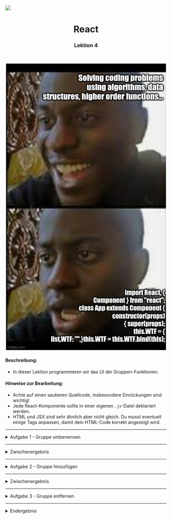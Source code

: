 
![](https://us-central1-progress-markdown.cloudfunctions.net/progress/80)
<h1 align="center">React</h1>
<h3 align="center">Lektion 4</h3>
<br>

<p align="center">
  <img src="img/react-meme.jpg" />
</p>

#### Beschreibung:

- In dieser Lektion programmieren wir das UI der Gruppen-Funktionen.

#### Hinweise zur Bearbeitung:

- Achte auf einen sauberen Quellcode, insbesondere Einrückungen sind wichtig!
- Jede React-Komponente sollte in einer eigenen `.js`-Datei deklariert werden.
- HTML und JSX sind sehr ähnlich aber nicht gleich. Du musst eventuell einige Tags anpassen, damit dein HTML-Code korrekt angezeigt wird.
  
---


<details>
<summary>Aufgabe 1 - Gruppe umbenennen</summary>

1. Öffne die Datei [GruppeBearbeitenTag.js](../react5/src/src/components/GruppeBearbeitenTag.js) und vervollständige die `handleChange()`-Methode. Programmiere folgenden Code darin:
   1. Deklariere eine Variable `gruppenName` und weise ihr den Wert von `event.target.value` zu.
   2. Aktualisiere den `state.newName` mit `gruppenName`.
2. Vervollständige in der gleichen Klasse die `gruppeUmbenennen()`-Methode. Programmiere folgenden Code darin:
   1. Weise dem übergebenen Argument `gruppe.name` den Wert von `this.state.newName` zu.
   2. Aktualisiere den `state.isEditing` mit `false`.
3. Starte die App mit folgendem Befehl: `npm start`
4. Teste die App im Chrome-Browser, indem Du diese URL aufrufst:  
[http://localhost:3000](http://localhost:3000)

**Ergebnis:** du solltest zwischen View- und Edit-Mode umschalten können und Gruppen umbenennen können.
</details>

---
<details>
<summary>Zwischenergebnis</summary>

Das Ergebnis sollte im Browser ungefähr so aussehen:  
>![Aufgabe 1](img/lektion4-1.png)
</details>

---

<details>
<summary>Aufgabe 2 - Gruppe hinzufügen</summary>

1. Öffne die Datei [GruppenDialog.js](../react5/src/src/components/GruppenDialog.js) und vervollständige die`gruppeHinzufuegen()`-Methode. Programmiere folgenden Code darin:
2. Deklariere eine Variable namens `eingabe` und weise ihr das Ergebnis von `document.getElementById("eingabe")` zu. In `eingabe.value` steht, was der User eingegeben hat. 
3. Deklariere eine Variable namens `gruppenName` und weise ihr den Wert von `eingabe.value.trim()` zu. 
4. Wenn die User-Eingabe mehrere Buchstaben enthält (also die `gruppenName.length` größer als 0 ist), dann:
   1. Füge mittels `Modell.gruppeHinzufuegen()` eine neue Gruppe hinzu. Verwendet `gruppenName` als Argument.
   2. Aktualisiere die `state.gruppenListe`, um die neue Gruppe sichtbar zu machen.
5. Lösche in jedem Fall die User-Eingabe wieder.
6. Setze mit `eingabe.focus()` den Cursor wieder ins Eingabefeld, damit der User direkt weitere Gruppen eingeben kann.

**Ergebnis:** du solltest nun einen Gruppe in das Eingabefeld eingeben und per Klick auf den Plus-Button oder Betätigen der Enter-Taste hinzufügen können. Danach sollte sich das Eingabefeld leeren.
</details>


---

<details>
<summary>Zwischenergebnis</summary>

Das Ergebnis sollte im Browser ungefähr so aussehen:  
>![Aufgabe 2](img/lektion4-2.png)
</details>

---
<details>
<summary>Aufgabe 3 - Gruppe entfernen</summary>

1. Öffne die Datei [GruppenDialog.js](../react5/src/src/components/GruppenDialog.js) und vervollständige die`gruppeEntfernen()`-Methode. Programmiere folgenden Code darin:
2. Rufe `Modell.gruppeEntfernen()` auf und übergib den `name`-Parameter.
3. Aktualisiere die `state.gruppenListe`, um die geänderte Gruppen-Liste sichtbar zu machen.

**Ergebnis:** per Klick auf das Mülleimer-Icon sollte nun die entsprechende Gruppe gelöscht werden.
</details>

---

<details>
<summary>Endergebnis</summary>

Das Endergebnis sollte im Browser ungefähr so aussehen:
>![Endergebnis](img/lektion4-3.png)
</details>




